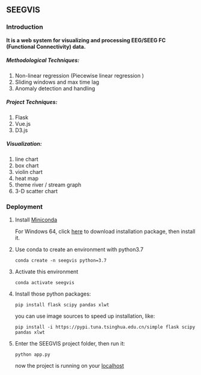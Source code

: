 ## SEEGVIS

### Introduction

**It is a web system for visualizing and processing EEG/SEEG FC (Functional Connectivity) data.**

##### Methodological Techniques:

1. Non-linear regression (Piecewise linear regression )
2. Sliding windows and max time lag
3. Anomaly detection and handling

##### Project Techniques:

1. Flask
2. Vue.js
3. D3.js

##### Visualization:

1. line chart
2. box chart
3. violin chart
4. heat map
5. theme river / stream graph
6. 3-D scatter chart

### Deployment

1. Install [Miniconda](https://mirrors.tuna.tsinghua.edu.cn/anaconda/miniconda/) 

   For Windows 64, click [here](https://mirrors.tuna.tsinghua.edu.cn/anaconda/miniconda/) to download installation package, then install it.

2. Use conda to create an environment with python3.7

   `conda create -n seegvis python=3.7`

3. Activate this environment

   `conda activate seegvis`

4. Install those python packages:

   `pip install flask scipy pandas xlwt` 

   you can use image sources to speed up installation, like:

   `pip install -i https://pypi.tuna.tsinghua.edu.cn/simple flask scipy pandas xlwt` 

5. Enter the SEEGVIS project folder, then run it:

   `python app.py`

   now the project is running on your [localhost](http://localhost)